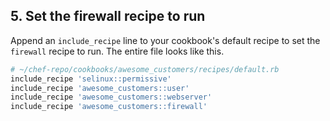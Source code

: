 ## 5. Set the firewall recipe to run

Append an `include_recipe` line to your cookbook's default recipe to set the `firewall` recipe to run. The entire file looks like this.

```ruby
# ~/chef-repo/cookbooks/awesome_customers/recipes/default.rb
include_recipe 'selinux::permissive'
include_recipe 'awesome_customers::user'
include_recipe 'awesome_customers::webserver'
include_recipe 'awesome_customers::firewall'
```
